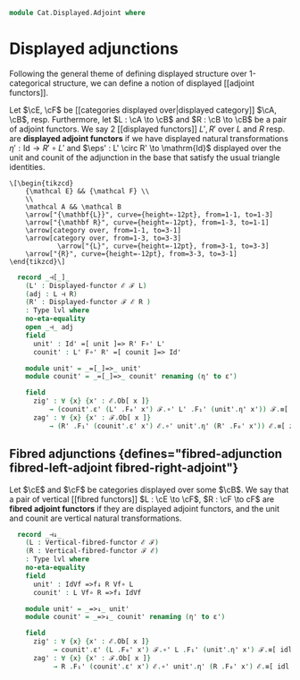 <!--
```agda
open import Cat.Functor.Equivalence
open import Cat.Displayed.Functor
open import Cat.Instances.Functor
open import Cat.Functor.Adjoint
open import Cat.Displayed.Base
open import Cat.Prelude
```
-->

```agda
module Cat.Displayed.Adjoint where
```

# Displayed adjunctions

Following the general theme of defining displayed structure over
1-categorical structure, we can define a notion of displayed
[[adjoint functors]].

Let $\cE, \cF$ be [[categories displayed over|displayed category]] $\cA,
\cB$, resp.  Furthermore, let $L : \cA \to \cB$ and $R : \cB \to \cB$ be
a pair of adjoint functors. We say 2 [[displayed functors]] $L', R'$ over
$L$ and $R$ resp. are **displayed adjoint functors** if we have
displayed natural transformations $\eta' : \mathrm{Id} \to R' \circ L'$
and $\eps' : L' \circ R' \to \mathrm{Id}$ displayed over the unit
and counit of the adjunction in the base that satisfy the usual triangle
identities.

~~~{.quiver}
\[\begin{tikzcd}
	{\mathcal E} && {\mathcal F} \\
	\\
	\mathcal A && \mathcal B
	\arrow["{\mathbf{L}}", curve={height=-12pt}, from=1-1, to=1-3]
	\arrow["{\mathbf R}", curve={height=-12pt}, from=1-3, to=1-1]
	\arrow[category over, from=1-1, to=3-1]
	\arrow[category over, from=1-3, to=3-3]
        	\arrow["{L}", curve={height=-12pt}, from=3-1, to=3-3]
	\arrow["{R}", curve={height=-12pt}, from=3-3, to=3-1]
\end{tikzcd}\]
~~~

<!--
```agda
module _
  {oa ℓa ob ℓb oe ℓe of ℓf}
  {A : Precategory oa ℓa} {B : Precategory ob ℓb}
  {ℰ : Displayed A oe ℓe} {ℱ : Displayed B of ℓf}
  {L : Functor A B} {R : Functor B A}
  where
  private
    module ℰ = Displayed ℰ
    module ℱ = Displayed ℱ
    open Displayed-functor

    lvl : Level
    lvl = oa ⊔ ℓa ⊔ ob ⊔ ℓb ⊔ oe ⊔ ℓe ⊔ of ⊔ ℓf

  infix 15 _⊣[_]_
```
-->

```agda
  record _⊣[_]_
    (L' : Displayed-functor ℰ ℱ L)
    (adj : L ⊣ R)
    (R' : Displayed-functor ℱ ℰ R )
    : Type lvl where
    no-eta-equality
    open _⊣_ adj
    field
      unit' : Id' =[ unit ]=> R' F∘' L'
      counit' : L' F∘' R' =[ counit ]=> Id'

    module unit' = _=[_]=>_ unit'
    module counit' = _=[_]=>_ counit' renaming (η' to ε')

    field
      zig' : ∀ {x} {x' : ℰ.Ob[ x ]}
          → (counit'.ε' (L' .F₀' x') ℱ.∘' L' .F₁' (unit'.η' x')) ℱ.≡[ zig ] ℱ.id'
      zag' : ∀ {x} {x' : ℱ.Ob[ x ]}
          → (R' .F₁' (counit'.ε' x') ℰ.∘' unit'.η' (R' .F₀' x')) ℰ.≡[ zag ] ℰ.id'
```

## Fibred adjunctions {defines="fibred-adjunction fibred-left-adjoint fibred-right-adjoint"}

Let $\cE$ and $\cF$ be categories displayed over some $\cB$.  We say
that a pair of vertical [[fibred functors]] $L : \cE \to \cF$, $R : \cF
\to cF$ are **fibred adjoint functors** if they are displayed adjoint
functors, and the unit and counit are vertical natural transformations.

<!--
```agda
module _
  {ob ℓb oe ℓe of ℓf}
  {B : Precategory ob ℓb}
  {ℰ : Displayed B oe ℓe}
  {ℱ : Displayed B of ℓf}
  where
  private
    open Precategory B
    module ℰ = Displayed ℰ
    module ℱ = Displayed ℱ
    open Vertical-fibred-functor

    lvl : Level
    lvl = ob ⊔ ℓb ⊔ oe ⊔ ℓe ⊔ of ⊔ ℓf

  infix 15 _⊣↓_
```
-->

```agda
  record _⊣↓_
    (L : Vertical-fibred-functor ℰ ℱ)
    (R : Vertical-fibred-functor ℱ ℰ)
    : Type lvl where
    no-eta-equality
    field
      unit' : IdVf =>f↓ R Vf∘ L
      counit' : L Vf∘ R =>f↓ IdVf

    module unit' = _=>↓_ unit'
    module counit' = _=>↓_ counit' renaming (η' to ε')

    field
      zig' : ∀ {x} {x' : ℰ.Ob[ x ]}
           → counit'.ε' (L .F₀' x') ℱ.∘' L .F₁' (unit'.η' x') ℱ.≡[ idl id ] ℱ.id'
      zag' : ∀ {x} {x' : ℱ.Ob[ x ]}
           → R .F₁' (counit'.ε' x') ℰ.∘' unit'.η' (R .F₀' x') ℰ.≡[ idl id ] ℰ.id'
```
